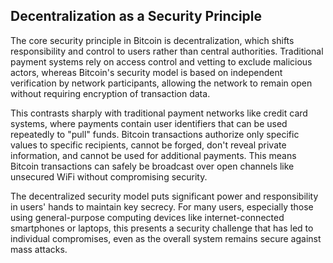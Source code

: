 ## Decentralization as a Security Principle

The core security principle in Bitcoin is decentralization, which shifts responsibility and control to users rather than central authorities. Traditional payment systems rely on access control and vetting to exclude malicious actors, whereas Bitcoin's security model is based on independent verification by network participants, allowing the network to remain open without requiring encryption of transaction data.

This contrasts sharply with traditional payment networks like credit card systems, where payments contain user identifiers that can be used repeatedly to "pull" funds. Bitcoin transactions authorize only specific values to specific recipients, cannot be forged, don't reveal private information, and cannot be used for additional payments. This means Bitcoin transactions can safely be broadcast over open channels like unsecured WiFi without compromising security.

The decentralized security model puts significant power and responsibility in users' hands to maintain key secrecy. For many users, especially those using general-purpose computing devices like internet-connected smartphones or laptops, this presents a security challenge that has led to individual compromises, even as the overall system remains secure against mass attacks.